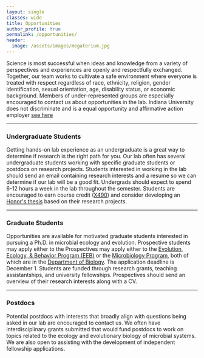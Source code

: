 ```yaml
---
layout: single
classes: wide
title: Opportunities
author_profile: true
permalink: /opportunities/
header:
  image: /assets/images/megaterium.jpg
---
```



Science is most successful when ideas and knowledge from a variety of perspectives and experiences are openly and respectfully exchanged. Together, our team works to cultivate a safe environment where everyone is treated with respect regardless of race, ethnicity, religion, gender identification, sexual orientation, age, disability status, or economic background. Members of under-represented groups are especially encouraged to contact us about opportunities in the lab. Indiana University does not discriminate and is a equal opportunity and affirmative action employer [see here](https://policies.iu.edu/files/policy-pdfs/ua-01-equal-opportunity-affirmative-action.pdf)

---

### Undergraduate Students
Getting hands-on lab experience as an undergraduate is a great way to determine if research is the right path for you. Our lab often has several undergraduate students working with specific graduate students or postdocs on research projects. Students interested in working in the lab should send an email containing research interests and a resume so we can determine if our lab will be a good fit. Undergrads should expect to spend 6-12 hours a week in the lab throughout the semester. Students are encouraged to earn course credit ([X490](https://biology.indiana.edu/student-portal/undergraduate/courses/x490.html)) and consider developing an [Honor's thesis](https://biology.indiana.edu/student-portal/undergraduate/honors-program/thesis.html) based on their research projects. 

---

### Graduate Students
Opportunities are available for motivated graduate students interested in pursuing a Ph.D. in microbial ecology and evolution. Prospective students may apply either to the Prospectives may apply either to the [Evolution, Ecology, & Behavior Program (EEB)](https://biology.indiana.edu/graduate/evolution-ecology-behavior/index.html) or the [Microbiology Program](https://biology.indiana.edu/graduate/microbiology/index.html), both of which are in the [Department of Biology](https://biology.indiana.edu/). The application deadline is December 1. Students are funded through research grants, teaching assistantships, and university fellowships. Prospectives should send an overview of their research interests along with a CV. 

---

### Postdocs
Potential postdocs with interests that broadly align with questions being asked in our lab are encouraged to contact us. We often have interdisciplinary grants submitted that would fund postdocs to work on topics related to the ecology and evolutionary biology of microbial systems. We are also open to assisting with the development of independent fellowship applications. 
